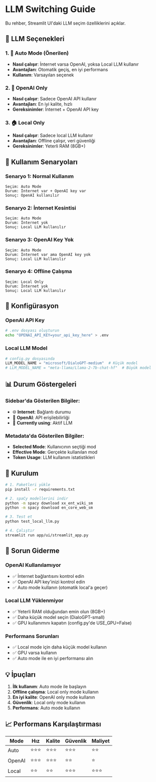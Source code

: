 # LLM Switching Guide

Bu rehber, Streamlit UI'daki LLM seçim özelliklerini açıklar.

## 🤖 LLM Seçenekleri

### 1. 🔄 Auto Mode (Önerilen)
- **Nasıl çalışır**: İnternet varsa OpenAI, yoksa Local LLM kullanır
- **Avantajları**: Otomatik geçiş, en iyi performans
- **Kullanım**: Varsayılan seçenek

### 2. 🔑 OpenAI Only
- **Nasıl çalışır**: Sadece OpenAI API kullanır
- **Avantajları**: En iyi kalite, hızlı
- **Gereksinimler**: İnternet + OpenAI API key

### 3. 🏠 Local Only
- **Nasıl çalışır**: Sadece local LLM kullanır
- **Avantajları**: Offline çalışır, veri güvenliği
- **Gereksinimler**: Yeterli RAM (8GB+)

## 🎯 Kullanım Senaryoları

### Senaryo 1: Normal Kullanım
```
Seçim: Auto Mode
Durum: İnternet var + OpenAI key var
Sonuç: OpenAI kullanılır
```

### Senaryo 2: İnternet Kesintisi
```
Seçim: Auto Mode
Durum: İnternet yok
Sonuç: Local LLM kullanılır
```

### Senaryo 3: OpenAI Key Yok
```
Seçim: Auto Mode
Durum: İnternet var ama OpenAI key yok
Sonuç: Local LLM kullanılır
```

### Senaryo 4: Offline Çalışma
```
Seçim: Local Only
Durum: İnternet yok
Sonuç: Local LLM kullanılır
```

## 🔧 Konfigürasyon

### OpenAI API Key
```bash
# .env dosyası oluşturun
echo "OPENAI_API_KEY=your_api_key_here" > .env
```

### Local LLM Model
```python
# config.py dosyasında
LLM_MODEL_NAME = "microsoft/DialoGPT-medium"  # Küçük model
# LLM_MODEL_NAME = "meta-llama/Llama-2-7b-chat-hf"  # Büyük model
```

## 📊 Durum Göstergeleri

### Sidebar'da Gösterilen Bilgiler:
- 🌐 **Internet**: Bağlantı durumu
- 🔑 **OpenAI**: API erişilebilirliği
- 🎯 **Currently using**: Aktif LLM

### Metadata'da Gösterilen Bilgiler:
- **Selected Mode**: Kullanıcının seçtiği mod
- **Effective Mode**: Gerçekte kullanılan mod
- **Token Usage**: LLM kullanım istatistikleri

## 🚀 Kurulum

```bash
# 1. Paketleri yükle
pip install -r requirements.txt

# 2. spaCy modellerini indir
python -m spacy download xx_ent_wiki_sm
python -m spacy download en_core_web_sm

# 3. Test et
python test_local_llm.py

# 4. Çalıştır
streamlit run app/ui/streamlit_app.py
```

## 🐛 Sorun Giderme

### OpenAI Kullanılamıyor
- ✅ İnternet bağlantısını kontrol edin
- ✅ OpenAI API key'inizi kontrol edin
- ✅ Auto mode kullanın (otomatik local'a geçer)

### Local LLM Yüklenmiyor
- ✅ Yeterli RAM olduğundan emin olun (8GB+)
- ✅ Daha küçük model seçin (DialoGPT-small)
- ✅ GPU kullanımını kapatın (config.py'de USE_GPU=False)

### Performans Sorunları
- ✅ Local mode için daha küçük model kullanın
- ✅ GPU varsa kullanın
- ✅ Auto mode ile en iyi performansı alın

## 💡 İpuçları

1. **İlk kullanım**: Auto mode ile başlayın
2. **Offline çalışma**: Local only mode kullanın
3. **En iyi kalite**: OpenAI only mode kullanın
4. **Güvenlik**: Local only mode kullanın
5. **Performans**: Auto mode kullanın

## 📈 Performans Karşılaştırması

| Mode | Hız | Kalite | Güvenlik | Maliyet |
|------|-----|--------|----------|---------|
| Auto | ⭐⭐⭐ | ⭐⭐⭐ | ⭐⭐⭐ | ⭐⭐ |
| OpenAI | ⭐⭐⭐ | ⭐⭐⭐ | ⭐⭐ | ⭐ |
| Local | ⭐⭐ | ⭐⭐ | ⭐⭐⭐ | ⭐⭐⭐ |
